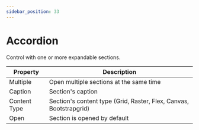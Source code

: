 ```yaml
---
sidebar_position: 33
---
```

# Accordion

Control with one or more expandable sections.

| **Property** | **Description** |
| --- | --- |
| Multiple | Open multiple sections at the same time |
| Caption | Section's caption |
| Content Type | Section's content type (Grid, Raster, Flex, Canvas, Bootstrapgrid) |
| Open | Section is opened by default |
